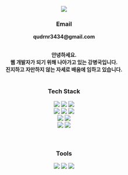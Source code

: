 <div align="center">
  <img src="https://capsule-render.vercel.app/api?type=venom&color=0:ffccff,100:ccf5ff&height=300&section=header&text=ByeongGuk%20Kang&fontSize=90" />
 
### Email
   <p><b>qudrnr3434@gmail.com</b></p>
<br>
<b>안녕하세요.</b>
<br>
<b>웹 개발자가 되기 위해 나아가고 있는 강병국입니다.</b>
<br>
<b>진지하고 자만하지 않는 자세로 배움에 임하고 있습니다.</b> 
<br>
<br>

  ### Tech Stack
  <div>
    <img src="https://img.shields.io/badge/JavaScript-F7DF1E?style=for-the-badge&logo=JavaScript&logoColor=white">
    <img src="https://img.shields.io/badge/html5-E34F26?style=for-the-badge&logo=html5&logoColor=white">
    <img src="https://img.shields.io/badge/css3-1572B6?style=for-the-badge&logo=css3&logoColor=white">
    <br>
    <img src="https://img.shields.io/badge/React-61DAFB?style=for-the-badge&logo=React&logoColor=white">
    <img src="https://img.shields.io/badge/Redux-764ABC?style=for-the-badge&logo=Redux&logoColor=white">
    <img src="https://img.shields.io/badge/styledcomponents-DB7093?style=for-the-badge&logo=styledcomponents&logoColor=white">
    <br>
    <img src="https://img.shields.io/badge/node.js-339933?style=for-the-badge&logo=node.js&logoColor=white">
    <img src="https://img.shields.io/badge/FastAPI-009688?style=for-the-badge&logo=FastAPI&logoColor=white">
    <br>
    <img src="https://img.shields.io/badge/MySQL-4479A1?style=for-the-badge&logo=MySQL&logoColor=white">
    <img src="https://img.shields.io/badge/mongodb-47A248?style=for-the-badge&logo=mongodb&logoColor=white">
  </div>
  <br>
  <br>

 ### Tools
  <div>
    <img src="https://img.shields.io/badge/git-F05032?style=for-the-badge&logo=git&logoColor=white">
    <img src="https://img.shields.io/badge/github-181717?style=for-the-badge&logo=github&logoColor=white">
    <img src="https://img.shields.io/badge/notion-000000?style=for-the-badge&logo=notion&logoColor=white">
  </div>
